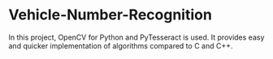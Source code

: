 # Vehicle-Number-Recognition
In this project, OpenCV for Python and PyTesseract is used. It provides easy and quicker implementation of algorithms compared to C and C++.
